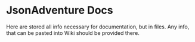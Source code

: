 # JsonAdventure Docs

Here are stored all info necessary for documentation, but in files. Any info, that can be pasted into Wiki should be provided there.
